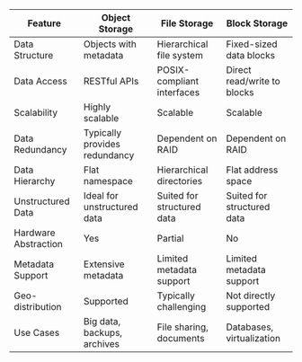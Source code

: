 | Feature               | Object Storage                | File Storage                | Block Storage                |
|-----------------------|-------------------------------|-----------------------------|------------------------------|
| Data Structure       | Objects with metadata         | Hierarchical file system   | Fixed-sized data blocks      |
| Data Access         | RESTful APIs                   | POSIX-compliant interfaces | Direct read/write to blocks |
| Scalability         | Highly scalable                | Scalable                     | Scalable                     |
| Data Redundancy   | Typically provides redundancy | Dependent on RAID          | Dependent on RAID            |
| Data Hierarchy    | Flat namespace                  | Hierarchical directories   | Flat address space           |
| Unstructured Data | Ideal for unstructured data  | Suited for structured data | Suited for structured data |
| Hardware Abstraction | Yes                               | Partial                           | No                              |
| Metadata Support   | Extensive metadata              | Limited metadata support   | Limited metadata support   |
| Geo-distribution   | Supported                          | Typically challenging        | Not directly supported       |
| Use Cases           | Big data, backups, archives | File sharing, documents    | Databases, virtualization     |
